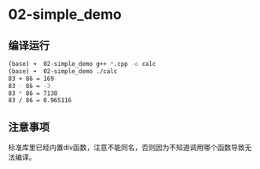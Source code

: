 # 02-simple_demo

## 编译运行
```bash shell
(base) ➜  02-simple_demo g++ *.cpp -o calc
(base) ➜  02-simple_demo ./calc 
83 + 86 = 169
83 - 86 = -3
83 * 86 = 7138
83 / 86 = 0.965116
```

## 注意事项
标准库里已经内置div函数，注意不能同名，否则因为不知道调用哪个函数导致无法编译。